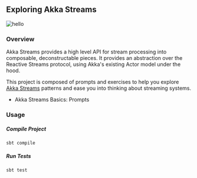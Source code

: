 ## Exploring Akka Streams

![hello](https://i2.wp.com/cdn-images-1.medium.com/max/1600/1*HfdOTXVz6CXrGf54xp7Lhw.png?resize=401%2C229&ssl=1)

### Overview

Akka Streams provides a high level API for stream processing into composable, deconstructable pieces. 
It provides an abstraction over the Reactive Streams protocol, using Akka's existing Actor model under the hood. 

This project is composed of prompts and exercises to help you 
explore [Akka Streams](https://doc.akka.io/docs/akka/current/stream/index.html) 
patterns and ease you into thinking about streaming systems.

* Akka Streams Basics: Prompts

### Usage


##### Compile Project
```
sbt compile
```

##### Run Tests
```
sbt test
```